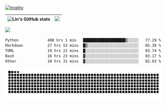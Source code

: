 [![trophy](https://github-profile-trophy.vercel.app/?username=ocss884&column=7)](https://github.com/ocss884)

| ![Lin's GitHub stats](https://github-readme-stats.vercel.app/api?username=ocss884&show_icons=true&hide_border=True&count_private=true) | ![](https://github-readme-streak-stats.herokuapp.com?user=ocss884&hide_border=true&date_format=M%20j%5B%2C%20Y%5D&ring=7EDDCF&fire=7EDDCF") |
| ------------------------------------------------------------ | ------------------------------------------------------------ |

![](https://komarev.com/ghpvc/?username=ocss884&color=brightgreen)

<!--START_SECTION:waka-->

```txt
Python             400 hrs 1 min   ███████████████████▒░░░░░   77.29 %
Markdown           27 hrs 53 mins  █▒░░░░░░░░░░░░░░░░░░░░░░░   05.39 %
TOML               19 hrs 22 mins  █░░░░░░░░░░░░░░░░░░░░░░░░   03.74 %
Bash               16 hrs 23 mins  ▓░░░░░░░░░░░░░░░░░░░░░░░░   03.17 %
Other              10 hrs 31 mins  ▓░░░░░░░░░░░░░░░░░░░░░░░░   02.03 %
```

<!--END_SECTION:waka-->

<p align="center">
   <img src="https://github.com/ocss884/ocss884/blob/output/github-snake.svg" alt="snake">
</p>
